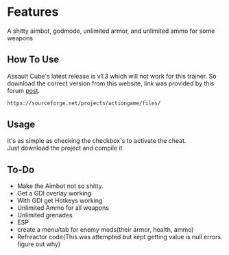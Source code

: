 # Features

A shitty aimbot, godmode, unlimited armor, and unlimited ammo for some weapons

## How To Use
Assault Cube's latest release is v1.3 which will not work for this trainer. So download the correct version from this website, link was provided by this forum [post](https://forum.cubers.net/thread-3660.html).


```bash
https://sourceforge.net/projects/actiongame/files/
```

## Usage
It's as simple as checking the checkbox's to activate the cheat.  
Just download the project and compile it

## To-Do
- Make the Aimbot not so shitty.
- Get a GDI overlay working
- With GDI get Hotkeys working
- Unlimited Ammo for all weapons
- Unlimited grenades
- ESP
- create a menu/tab for enemy mods(their armor, health, ammo)
- Refreactor code(This was attempted but kept getting value is null errors. figure out why)

